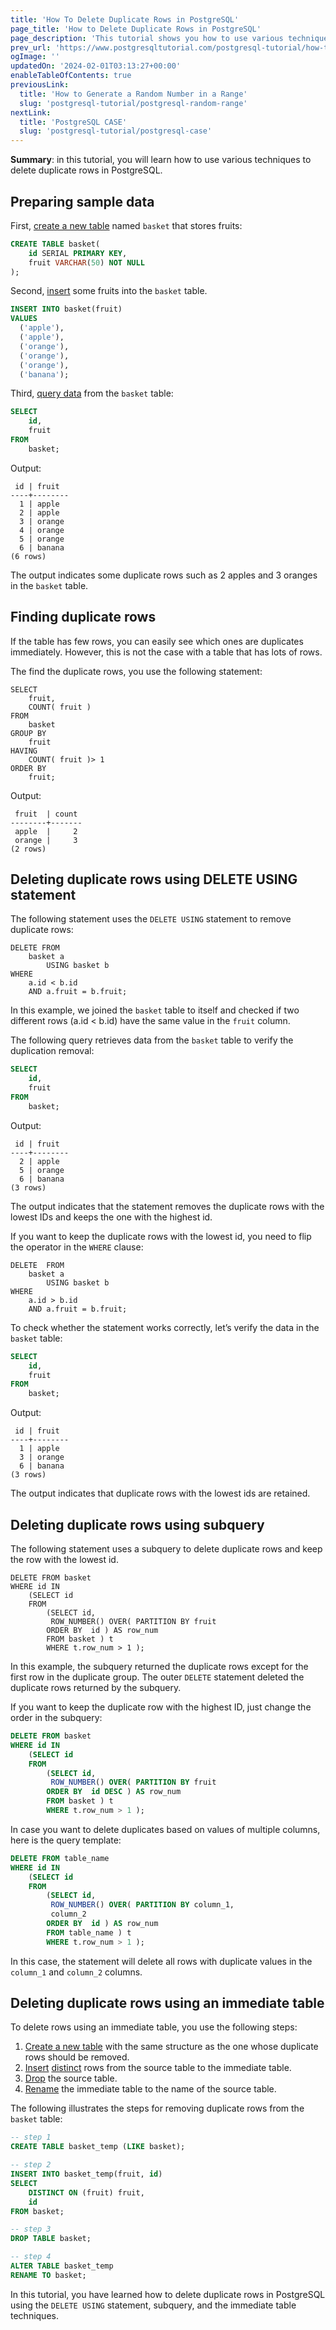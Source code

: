 ```yaml
---
title: 'How To Delete Duplicate Rows in PostgreSQL'
page_title: 'How to Delete Duplicate Rows in PostgreSQL'
page_description: 'This tutorial shows you how to use various techniques: DELETE join, subquery, and immediate table to delete duplicate rows in PostgreSQL.'
prev_url: 'https://www.postgresqltutorial.com/postgresql-tutorial/how-to-delete-duplicate-rows-in-postgresql/'
ogImage: ''
updatedOn: '2024-02-01T03:13:27+00:00'
enableTableOfContents: true
previousLink:
  title: 'How to Generate a Random Number in a Range'
  slug: 'postgresql-tutorial/postgresql-random-range'
nextLink:
  title: 'PostgreSQL CASE'
  slug: 'postgresql-tutorial/postgresql-case'
---
```


**Summary**: in this tutorial, you will learn how to use various techniques to delete duplicate rows in PostgreSQL.

## Preparing sample data

First, [create a new table](postgresql-create-table) named `basket` that stores fruits:

```sql
CREATE TABLE basket(
    id SERIAL PRIMARY KEY,
    fruit VARCHAR(50) NOT NULL
);
```

Second, [insert](postgresql-insert) some fruits into the `basket` table.

```sql
INSERT INTO basket(fruit)
VALUES
  ('apple'),
  ('apple'),
  ('orange'),
  ('orange'),
  ('orange'),
  ('banana');
```

Third, [query data](postgresql-select) from the `basket` table:

```sql
SELECT
    id,
    fruit
FROM
    basket;
```

Output:

```text
 id | fruit
----+--------
  1 | apple
  2 | apple
  3 | orange
  4 | orange
  5 | orange
  6 | banana
(6 rows)
```

The output indicates some duplicate rows such as 2 apples and 3 oranges in the `basket` table.

## Finding duplicate rows

If the table has few rows, you can easily see which ones are duplicates immediately. However, this is not the case with a table that has lots of rows.

The find the duplicate rows, you use the following statement:

```
SELECT
    fruit,
    COUNT( fruit )
FROM
    basket
GROUP BY
    fruit
HAVING
    COUNT( fruit )> 1
ORDER BY
    fruit;
```

Output:

```text
 fruit  | count
--------+-------
 apple  |     2
 orange |     3
(2 rows)
```

## Deleting duplicate rows using DELETE USING statement

The following statement uses the `DELETE USING` statement to remove duplicate rows:

```
DELETE FROM
    basket a
        USING basket b
WHERE
    a.id < b.id
    AND a.fruit = b.fruit;
```

In this example, we joined the `basket` table to itself and checked if two different rows (a.id \< b.id) have the same value in the `fruit` column.

The following query retrieves data from the `basket` table to verify the duplication removal:

```sql
SELECT
	id,
	fruit
FROM
	basket;
```

Output:

```text
 id | fruit
----+--------
  2 | apple
  5 | orange
  6 | banana
(3 rows)
```

The output indicates that the statement removes the duplicate rows with the lowest IDs and keeps the one with the highest id.

If you want to keep the duplicate rows with the lowest id, you need to flip the operator in the `WHERE` clause:

```
DELETE  FROM
    basket a
        USING basket b
WHERE
    a.id > b.id
    AND a.fruit = b.fruit;
```

To check whether the statement works correctly, let’s verify the data in the `basket` table:

```sql
SELECT
    id,
    fruit
FROM
    basket;
```

Output:

```text
 id | fruit
----+--------
  1 | apple
  3 | orange
  6 | banana
(3 rows)
```

The output indicates that duplicate rows with the lowest ids are retained.

## Deleting duplicate rows using subquery

The following statement uses a subquery to delete duplicate rows and keep the row with the lowest id.

```
DELETE FROM basket
WHERE id IN
    (SELECT id
    FROM
        (SELECT id,
         ROW_NUMBER() OVER( PARTITION BY fruit
        ORDER BY  id ) AS row_num
        FROM basket ) t
        WHERE t.row_num > 1 );
```

In this example, the subquery returned the duplicate rows except for the first row in the duplicate group. The outer `DELETE` statement deleted the duplicate rows returned by the subquery.

If you want to keep the duplicate row with the highest ID, just change the order in the subquery:

```sql
DELETE FROM basket
WHERE id IN
    (SELECT id
    FROM
        (SELECT id,
         ROW_NUMBER() OVER( PARTITION BY fruit
        ORDER BY  id DESC ) AS row_num
        FROM basket ) t
        WHERE t.row_num > 1 );
```

In case you want to delete duplicates based on values of multiple columns, here is the query template:

```sql
DELETE FROM table_name
WHERE id IN
    (SELECT id
    FROM
        (SELECT id,
         ROW_NUMBER() OVER( PARTITION BY column_1,
         column_2
        ORDER BY  id ) AS row_num
        FROM table_name ) t
        WHERE t.row_num > 1 );
```

In this case, the statement will delete all rows with duplicate values in the `column_1` and `column_2` columns.

## Deleting duplicate rows using an immediate table

To delete rows using an immediate table, you use the following steps:

1. [Create a new table](postgresql-create-table) with the same structure as the one whose duplicate rows should be removed.
2. [Insert](postgresql-insert) [distinct](postgresql-select-distinct) rows from the source table to the immediate table.
3. [Drop](postgresql-drop-table) the source table.
4. [Rename](postgresql-rename-table) the immediate table to the name of the source table.

The following illustrates the steps for removing duplicate rows from the `basket` table:

```sql
-- step 1
CREATE TABLE basket_temp (LIKE basket);

-- step 2
INSERT INTO basket_temp(fruit, id)
SELECT
    DISTINCT ON (fruit) fruit,
    id
FROM basket;

-- step 3
DROP TABLE basket;

-- step 4
ALTER TABLE basket_temp
RENAME TO basket;
```

In this tutorial, you have learned how to delete duplicate rows in PostgreSQL using the `DELETE USING` statement, subquery, and the immediate table techniques.

